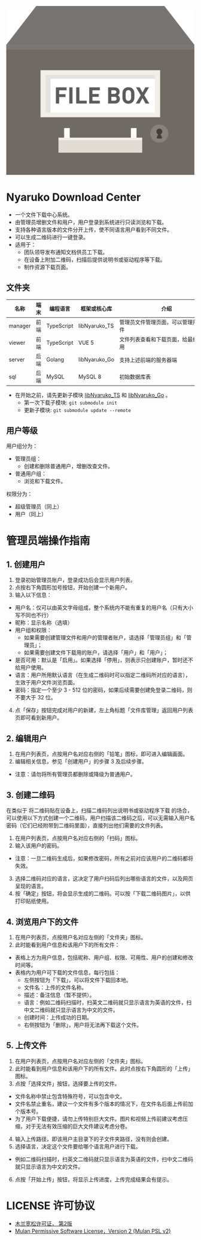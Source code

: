 ![](viewer\src\assets\logo.png)

# Nyaruko Download Center

- 一个文件下载中心系统。
- 由管理员增删文件和用户，用户登录到系统进行只读浏览和下载。
- 支持各种语言版本的文件分开上传，使不同语言用户看到不同文件。
- 可以生成二维码进行一键登录。
- 适用于：
  - 团队领导发布通知文档供员工下载。
  - 在设备上附加二维码，扫描后提供说明书或驱动程序等下载。
  - 制作资源下载页面。
 
## 文件夹

| 名称    | 端末 | 编程语言   | 框架或核心库  | 介绍　　　　　　　　　　　　　　　　　 |
| ------- | ---- | ---------- | ------------- | -------------------------------------- |
| manager | 前端 | TypeScript | libNyaruko_TS | 管理员文件管理页面，可以管理用户和文件 |
| viewer  | 前端 | TypeScript | VUE 5         | 文件列表查看和下载页面，给最终用户使用 |
| server  | 后端 | Golang     | libNyaruko_Go | 支持上述前端的服务器端　　　　　　　　 |
| sql     | 后端 | MySQL      | MySQL 8       | 初始数据库表　　　　　　　　　　　　　 |

- 在开始之前，请先更新子模块 [libNyaruko_TS](https://github.com/kagurazakayashi/libNyaruko_TS) 和 [libNyaruko_Go](https://github.com/kagurazakayashi/libNyaruko_Go) 。
  - 第一次下载子模块: `git submodule init`
  - 更新子模块: `git submodule update --remote`

## 用户等级

用户组分为：
- 管理员组：
  - 创建和删除普通用户，增删改查文件。
- 普通用户组：
  - 浏览和下载文件。

权限分为：
- 超级管理员（同上）
- 用户（同上）

# 管理员端操作指南

## 1. 创建用户

1. 登录初始管理员账户，登录成功后会显示用户列表。
2. 点按右下角圆形加号按钮，开始创建一个新用户。
3. 输入以下信息：
  - 用户名：仅可以由英文字母组成，整个系统内不能有重复的用户名（只有大小写不同也不行）
  - 昵称：显示名称（选填）
  - 用户组和权限：
    - 如果需要创建管理文件和用户的管理者账户，请选择「管理员组」和「管理员」；
    - 如果需要创建文件下载用的账户，请选择「用户」和「用户」；
  - 是否可用：默认是「启用」。如果选择「停用」，则表示只创建账户，暂时还不给用户使用。
  - 语言：用户所用默认语言（在生成二维码时可以指定二维码所对应的语言），生效于用户文件浏览页面。
  - 密码：指定一个至少 3 - 512 位的密码，如果后续需要创建免登录二维码，则不要大于 32 位。
4. 点「保存」按钮完成对用户的新建，左上角标题「文件库管理」返回用户列表页即可看到新用户。

## 2. 编辑用户

1. 在用户列表页，点按用户名对应右侧的「铅笔」图标，即可进入编辑画面。
2. 编辑相关信息，参见「创建用户」的步骤 3 及后续步骤。
  - 注意：请勿将所有管理员都删除或降级为普通用户。

## 3. 创建二维码

在类似于 将二维码贴在设备上，扫描二维码列出说明书或驱动程序下载 的场合，可以使用以下方式创建一个二维码，用户扫描该二维码之后，可以无需输入用户名密码（它们已经附带到二维码里面），直接列出他们需要的文件列表。

1. 在用户列表页，点按用户名对应右侧的「扫码」图标。
2. 输入该用户的密码。
  - 注意：一旦二维码生成后，如果修改密码，所有之前对应该用户的二维码都将失效。
3. 选择二维码对应的语言，这决定了用户扫码后列出哪些语言的文件，以及网页呈现的语言。
4. 按「确定」按钮，将会显示生成的二维码。可以按「下载二维码图片」，以供打印贴纸使用。

## 4. 浏览用户下的文件

1. 在用户列表页，点按用户名对应左侧的「文件夹」图标。
2. 此时能看到用户信息和该用户下的所有文件：
  - 表格上方为用户信息，包括昵称、用户组、权限、可用性、用户的创建和修改时间等。
  - 表格内为用户可下载的文件信息，每行包括：
    - 左侧按钮为「下载」，可以将文件下载回本地。
    - 文件名：上传的文件名称。
    - 描述：备注信息（暂不提供）。
    - 语言：例如二维码扫描时，扫英文二维码就只显示语言为英语的文件，扫中文二维码就只显示语言为中文的文件。
    - 创建时间：上传成功的日期。
    - 右侧按钮为「删除」，用户将无法再下载这个文件。

## 5. 上传文件

1. 在用户列表页，点按用户名对应左侧的「文件夹」图标。
2. 此时能看到用户信息和该用户下的所有文件。此时点按右下角圆形的「上传」图标。
3. 点按「选择文件」按钮，选择要上传的文件。
  - 文件名称中禁止包含特殊符号，可以包含中文。
  - 文件名禁止重名，建议一个文件有多个版本的情况下，在文件名后面上传前加个版本号。
  - 为了用户下载便捷，请勿上传特别巨大文件。图片和视频上传前建议考虑压缩，对于无法有效压缩的巨大文件建议考虑分卷。
4. 输入上传路径，即该用户主目录下的子文件夹路径，没有则会创建。
5. 选择语言，决定这个文件要给哪个语言用户进行下载。
  - 例如二维码扫描时，扫英文二维码就只显示语言为英语的文件，扫中文二维码就只显示语言为中文的文件。
6. 点按「开始上传」按钮，将显示上传进度，上传完成结果会有提示。

# LICENSE 许可协议
- [木兰宽松许可证， 第2版](http://license.coscl.org.cn/MulanPSL2)
- [Mulan Permissive Software License，Version 2 (Mulan PSL v2)](http://license.coscl.org.cn/MulanPSL2)